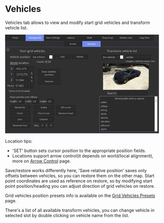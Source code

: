 # Vehicles

Vehicles tab allows to view and modify start grid vehicles and transform vehicle list.

![Vehicles1](../../assets/images/checkpoints/img03.png)

Location tips: 

- 'SET' button sets cursor position to the appropriate position fields.
- Locations support arrow control(it depends on world/local alignment), more on [Arrow Control](../../../tips/arrow-control) page.

Save/restore works differently here, 'Save relative position' saves only offsets between vehicles, so you can restore them on the other map.
Start point coordinates are used as reference on restore, so by modifying start point position/heading you can adjust direction of grid vehicles on restore.

Grid vehicles position presets info is available on the [Grid Vehicles Presets](../../../checkpoints/vehicles/presets) page.

There's a list of all available transform vehicles, you can change vehicle in selected slot by double clicking on vehicle name from the list.